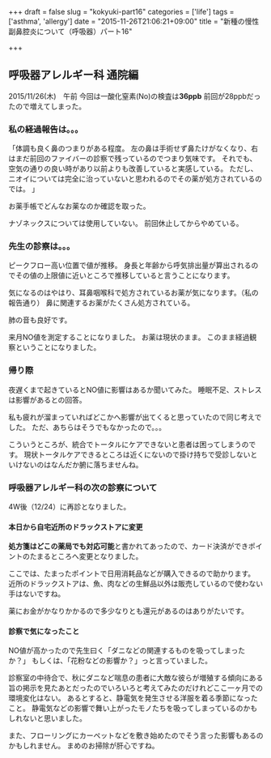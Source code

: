 +++
draft = false
slug = "kokyuki-part16"
categories = ['life']
tags = ['asthma', 'allergy']
date = "2015-11-26T21:06:21+09:00"
title = "新種の慢性副鼻腔炎について（呼吸器）パート16"

+++

## 呼吸器アレルギー科 通院編

2015/11/26(木)　午前
今回は一酸化窒素(No)の検査は**36ppb**
前回が28ppbだったので増えてしまった。

### 私の経過報告は。。。

「体調も良く鼻のつまりがある程度。
左の鼻は手術せず鼻たけがなくなり、右はまだ前回のファイバーの診察で残っているのでつまり気味です。
それでも、空気の通りの良い時があり以前よりも改善していると実感している。
ただし、ニオイについては完全に治っていないと思われるのでその薬が処方されているのでは。 」

お薬手帳でどんなお薬なのか確認を取った。

<!--more-->

ナゾネックスについては使用していない。
前回休止してからやめている。

### 先生の診察は。。。

ピークフロー高い位置で値が推移。
身長と年齢から呼気排出量が算出されるのでその値の上限値に近いところで推移していると言うことになります。

気になるのはやはり、耳鼻咽喉科で処方されているお薬が気になります。（私の報告通り）
鼻に関連するお薬がたくさん処方されている。

肺の音も良好です。

来月NO値を測定することになりました。
お薬は現状のまま。
このまま経過観察ということになりました。

### 帰り際
夜遅くまで起きているとNO値に影響はあるか聞いてみた。
睡眠不足、ストレスは影響があるとの回答。

私も疲れが溜まっていればどこかへ影響が出てくると思っていたので同じ考えでした。
ただ、あちらはそうでもなかったので。。。

こういうところが、統合でトータルにケアできないと患者は困ってしまうのです。
現状トータルケアできるところは近くにないので掛け持ちで受診しないといけないのはなんだか腑に落ちませんね。

### 呼吸器アレルギー科の次の診察について

4W後（12/24）に再診となりました。

#### 本日から自宅近所のドラックストアに変更
**処方箋はどこの薬局でも対応可能**と書かれてあったので、カード決済ができポイントのたまるところへ変更となりました。

ここでは、たまったポイントで日用消耗品などが購入できるので助かります。
近所のドラックストアは、魚、肉などの生鮮品以外は販売しているので使わない手はないですね。

薬にお金がかなりかかるので多少なりとも還元があるのはありがたいです。

#### 診察で気になったこと
NO値が高かったので先生曰く「ダニなどの関連するものを吸ってしまったか？」
もしくは、「花粉などの影響か？」っと言っていました。

診察室の中待合で、秋にダニなど喘息の患者に大敵な彼らが増殖する傾向にある旨の掲示を見たあとだったのでいろいろと考えてみたのだけれどここ一ヶ月での環境変化はない。
あるとすると、静電気を発生させる洋服を着る季節になったこと。
静電気などの影響で舞い上がったモノたちを吸ってしまっているのかもしれないと思いました。

また、フローリングにカーペットなどを敷き始めたのでそう言った影響もあるのかもしれません。
まめのお掃除が肝心ですね。


